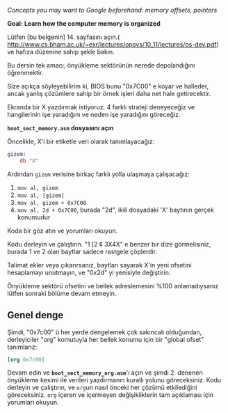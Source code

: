 *Concepts you may want to Google beforehand: memory offsets, pointers*

**Goal: Learn how the computer memory is organized**

Lütfen [bu belgenin] 14. sayfasını açın.(
http://www.cs.bham.ac.uk/~exr/lectures/opsys/10_11/lectures/os-dev.pdf)
ve hafıza düzenine sahip şekle bakın.

Bu dersin tek amacı, önyükleme sektörünün nerede depolandığını öğrenmektir.

Size açıkça söyleyebilirim ki, BIOS bunu "0x7C00" e koyar ve halleder, ancak yanlış çözümlere sahip bir örnek işleri daha net hale getirecektir.

Ekranda bir X yazdırmak istiyoruz. 4 farklı strateji deneyeceğiz ve hangilerinin işe yaradığını ve neden işe yaradığını göreceğiz.

**`boot_sect_memory.asm` dosyasını açın**

Öncelikle, X'i bir etiketle veri olarak tanımlayacağız:
```nasm
gizem:
    db "X"
```

Ardından `gizem` verisine birkaç farklı yolla ulaşmaya çalışacağız:

1. `mov al, gizem`
2. `mov al, [gizem]`
3. `mov al, gizem + 0x7C00`
4. `mov al, 2d + 0x7C00`, burada "2d", ikili dosyadaki 'X' baytının gerçek konumudur

Koda bir göz atın ve yorumları okuyun.

Kodu derleyin ve çalıştırın. "1 [2 ¢ 3X4X" e benzer bir dize görmelisiniz, burada
1 ve 2 olan baytlar sadece rastgele çöplerdir.

Talimat ekler veya çıkarırsanız, baytları sayarak X'in yeni ofsetini hesaplamayı unutmayın, ve "0x2d" yi yenisiyle değiştirin.

Önyükleme sektörü ofsetini ve bellek adreslemesini %100 anlamadıysanız lütfen sonraki bölüme devam etmeyin.

Genel denge
-----------------

Şimdi, "0x7c00" ü her yerde dengelemek çok sakıncalı olduğundan, derleyiciler
"org" komutuyla her bellek konumu için bir "global ofset" tanımlarız:

```nasm
[org 0x7c00]
```

Devam edin ve **`boot_sect_memory_org.asm`**'ı açın ve şimdi 2. denenen önyükleme kesimi ile verileri yazdırmanın kurallı yolunu göreceksiniz. Kodu derleyin ve çalıştırın, ve `org`un nasıl önceki her çözümü etkilediğini göreceksiniz.
`org` içeren ve içermeyen değişikliklerin tam açıklaması için yorumları okuyun.
